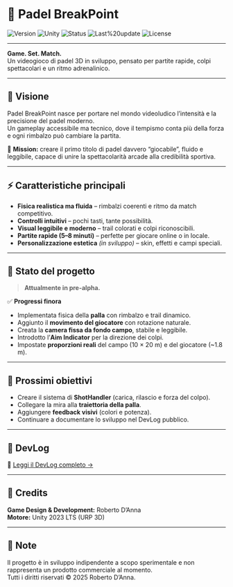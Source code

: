 # 🎾 Padel BreakPoint  
![Version](https://img.shields.io/badge/version-pre--alpha-blue)
![Unity](https://img.shields.io/badge/engine-Unity%202023%20LTS-orange)
![Status](https://img.shields.io/badge/status-active-success)
![Last%20update](https://img.shields.io/badge/updated-09%20Oct%202025-lightgrey)
![License](https://img.shields.io/badge/license-proprietary-red)

---

**Game. Set. Match.**  
Un videogioco di padel 3D in sviluppo, pensato per partite rapide, colpi spettacolari e un ritmo adrenalinico.  

---

## 🧭 Visione
Padel BreakPoint nasce per portare nel mondo videoludico l’intensità e la precisione del padel moderno.  
Un gameplay accessibile ma tecnico, dove il tempismo conta più della forza e ogni rimbalzo può cambiare la partita.

🎯 **Mission:** creare il primo titolo di padel davvero “giocabile”, fluido e leggibile, capace di unire la spettacolarità arcade alla credibilità sportiva.

---

## ⚡ Caratteristiche principali
- **Fisica realistica ma fluida** – rimbalzi coerenti e ritmo da match competitivo.  
- **Controlli intuitivi** – pochi tasti, tante possibilità.  
- **Visual leggibile e moderno** – trail colorati e colpi riconoscibili.  
- **Partite rapide (5–8 minuti)** – perfette per giocare online o in locale.  
- **Personalizzazione estetica** *(in sviluppo)* – skin, effetti e campi speciali.  

---

## 🧱 Stato del progetto
> **Attualmente in pre-alpha.**

✅ **Progressi finora**
- Implementata fisica della **palla** con rimbalzo e trail dinamico.  
- Aggiunto il **movimento del giocatore** con rotazione naturale.  
- Creata la **camera fissa da fondo campo**, stabile e leggibile.  
- Introdotto l’**Aim Indicator** per la direzione dei colpi.  
- Impostate **proporzioni reali** del campo (10 × 20 m) e del giocatore (~1.8 m).  

---

## 🚧 Prossimi obiettivi
- Creare il sistema di **ShotHandler** (carica, rilascio e forza del colpo).  
- Collegare la mira alla **traiettoria della palla**.  
- Aggiungere **feedback visivi** (colori e potenza).  
- Continuare a documentare lo sviluppo nel DevLog pubblico.

---

## 💬 DevLog
📘 [Leggi il DevLog completo →](./DEVLOG.md)

---

## 👤 Credits
**Game Design & Development:** Roberto D’Anna  
**Motore:** Unity 2023 LTS (URP 3D)

---

## 📜 Note
Il progetto è in sviluppo indipendente a scopo sperimentale e non rappresenta un prodotto commerciale al momento.  
Tutti i diritti riservati © 2025 Roberto D’Anna.
